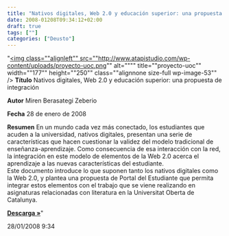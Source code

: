```yaml
---
title: "Nativos digitales, Web 2.0 y educación superior: una propuesta de integración"
date: 2008-01208T09:34:12+02:00
draft: true
tags: [""]
categories: ["Deusto"]
---
```


"<a href='http://www.atapistudio.com/wp-content/uploads/berasategimiren-proyecto-web20.pdf'><img class=""alignleft"" src=""http://www.atapistudio.com/wp-content/uploads/proyecto-uoc.png"" alt="""" title=""proyecto-uoc"" width=""177"" height=""250"" class=""alignnone size-full wp-image-53"" /></a> <strong>Título</strong> Nativos digitales, Web 2.0 y educación superior: una propuesta de integración

<strong>Autor</strong> Miren Berasategi Zeberio

<strong>Fecha</strong> 28 de enero de 2008

<strong>Resumen</strong> En un mundo cada vez más conectado, los estudiantes que acuden a la universidad, nativos digitales, presentan una serie de características que hacen cuestionar la validez del modelo tradicional de enseñanza-aprendizaje. Como consecuencia de esa interacción con la red, la integración en este modelo de elementos de la Web 2.0 acerca el aprendizaje a las nuevas características del estudiante.<br />Este documento introduce lo que suponen tanto los nativos digitales como la Web 2.0, y plantea una propuesta de Portal del Estudiante que permita integrar estos elementos con el trabajo que se viene realizando en asignaturas relacionadas con literatura en la Universitat Oberta de Catalunya.

<a href='http://www.atapistudio.com/wp-content/uploads/berasategimiren-proyecto-web20.pdf'><strong>Descarga &raquo;</strong></a>"

28/01/2008 9:34